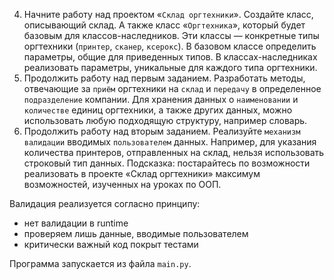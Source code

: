 4. Начните работу над проектом «`Склад оргтехники`». Создайте класс, описывающий склад. А также класс «`Оргтехника`», который будет базовым для классов-наследников. Эти классы — конкретные типы оргтехники (`принтер`, `сканер`, `ксерокс`). В базовом классе определить параметры, общие для приведенных типов. В классах-наследниках реализовать параметры, уникальные для каждого типа оргтехники.
5. Продолжить работу над первым заданием. Разработать методы, отвечающие за `приём` оргтехники на `склад` и `передачу` в определенное `подразделение` компании. Для хранения данных о `наименовании` и `количестве` единиц оргтехники, а также других данных, можно использовать любую подходящую структуру, например словарь.
6. Продолжить работу над вторым заданием. Реализуйте `механизм валидации` вводимых `пользователем` данных. Например, для указания количества принтеров, отправленных на склад, нельзя использовать строковый тип данных.
Подсказка: постарайтесь по возможности реализовать в проекте «Склад оргтехники» максимум возможностей, изученных на уроках по ООП.

Валидация реализуется согласно принципу:
* нет валидации в runtime
* проверяем лишь данные, вводимые пользователем
* критически важный код покрыт тестами

Программа запускается из файла `main.py`.
